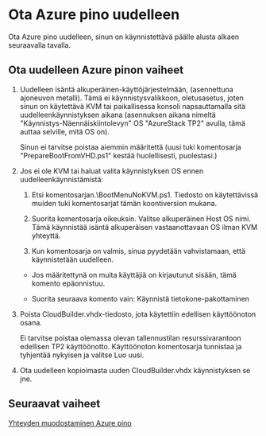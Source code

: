 <properties
    pageTitle="Ota Azure pino uudelleen | Microsoft Azure"
    description="Ota Azure pino uudelleen."
    services="azure-stack"
    documentationCenter=""
    authors="ErikjeMS"
    manager="byronr"
    editor=""/>

<tags
    ms.service="azure-stack"
    ms.workload="na"
    ms.tgt_pltfrm="na"
    ms.devlang="na"
    ms.topic="article"
    ms.date="09/29/2016"
    ms.author="erikje"/>

# <a name="redeploy-azure-stack"></a>Ota Azure pino uudelleen

Ota Azure pino uudelleen, sinun on käynnistettävä päälle alusta alkaen seuraavalla tavalla.

## <a name="steps-to-redeploy-azure-stack"></a>Ota uudelleen Azure pinon vaiheet

1. Uudelleen isäntä alkuperäinen-käyttöjärjestelmään, (asennettuna ajoneuvon metalli). Tämä ei käynnistysvalikkoon, oletusasetus, joten sinun on käytettävä KVM tai paikallisessa konsoli napsauttamalla sitä uudelleenkäynnistyksen aikana (asennuksen aikana nimeltä "Käynnistys-Näennäiskiintolevyn" OS "AzureStack TP2" avulla, tämä auttaa selville, mitä OS on).

    Sinun ei tarvitse poistaa aiemmin määritettä (uusi tuki komentosarja "PrepareBootFromVHD.ps1" kestää huolellisesti, puolestasi.)

2. Jos ei ole KVM tai haluat valita käynnistyksen OS ennen uudelleenkäynnistämistä:
    
    1. Etsi komentosarjan.\BootMenuNoKVM.ps1. Tiedosto on käytettävissä muiden tuki komentosarjat tämän koontiversion mukana.
    
    2. Suorita komentosarja oikeuksin. Valitse alkuperäinen Host OS nimi. Tämä käynnistää isäntä alkuperäisen vastaanottavaan OS ilman KVM yhteyttä.
    
    3. Kun komentosarja on valmis, sinua pyydetään vahvistamaan, että käynnistetään uudelleen.

    - Jos määritettynä on muita käyttäjiä on kirjautunut sisään, tämä komento epäonnistuu.

    - Suorita seuraava komento vain: Käynnistä tietokone-pakottaminen 
 
3. Poista CloudBuilder.vhdx-tiedosto, jota käytettiin edellisen käyttöönoton osana.

    Ei tarvitse poistaa olemassa olevan tallennustilan resurssivarantoon edellisen TP2 käyttöönotto. Käyttöönoton komentosarja tunnistaa ja tyhjentää nykyisen ja valitse Luo uusi.

5. Ota uudelleen kopioimasta uuden CloudBuilder.vhdx käynnistyksen se jne.

## <a name="next-steps"></a>Seuraavat vaiheet

[Yhteyden muodostaminen Azure pino](azure-stack-connect-azure-stack.md)
